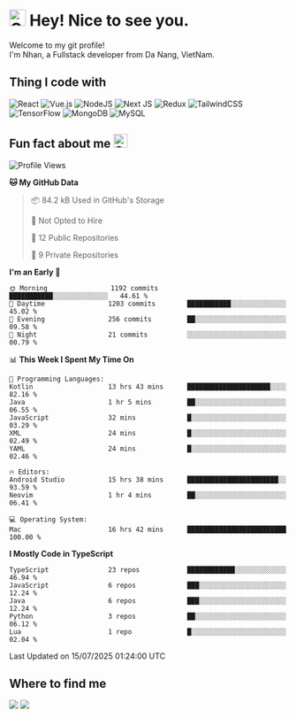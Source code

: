 # <img src="https://raw.githubusercontent.com/Tarikul-Islam-Anik/Animated-Fluent-Emojis/master/Emojis/Smilies/Cowboy%20Hat%20Face.png" alt="Cowboy Hat Face" width="30" height="30" /> Hey! Nice to see you.
Welcome to my git profile! <br/>
I'm Nhan, a Fullstack developer from  Da Nang, VietNam.

## Thing I code with
![React](https://img.shields.io/badge/react-%2320232a.svg?style=for-the-badge&logo=react&logoColor=%2361DAFB) ![Vue.js](https://img.shields.io/badge/vuejs-%2335495e.svg?style=for-the-badge&logo=vuedotjs&logoColor=%234FC08D) 	![NodeJS](https://img.shields.io/badge/node.js-6DA55F?style=for-the-badge&logo=node.js&logoColor=white) ![Next JS](https://img.shields.io/badge/Next-black?style=for-the-badge&logo=next.js&logoColor=white) ![Redux](https://img.shields.io/badge/redux-%23593d88.svg?style=for-the-badge&logo=redux&logoColor=white) ![TailwindCSS](https://img.shields.io/badge/tailwindcss-%2338B2AC.svg?style=for-the-badge&logo=tailwind-css&logoColor=white) ![TensorFlow](https://img.shields.io/badge/TensorFlow-%23FF6F00.svg?style=for-the-badge&logo=TensorFlow&logoColor=white) ![MongoDB](https://img.shields.io/badge/MongoDB-%234ea94b.svg?style=for-the-badge&logo=mongodb&logoColor=white) ![MySQL](https://img.shields.io/badge/mysql-4479A1.svg?style=for-the-badge&logo=mysql&logoColor=white)

## Fun fact about me <img src="https://raw.githubusercontent.com/Tarikul-Islam-Anik/Animated-Fluent-Emojis/master/Emojis/Smilies/Grinning%20Face%20with%20Smiling%20Eyes.png" alt="Grinning Face with Smiling Eyes" width="25" height="25" />
<!--START_SECTION:waka-->
![Profile Views](http://img.shields.io/badge/Profile%20Views-116-blue)

**🐱 My GitHub Data** 

> 📦 84.2 kB Used in GitHub's Storage 
 > 
> 🚫 Not Opted to Hire
 > 
> 📜 12 Public Repositories 
 > 
> 🔑 9 Private Repositories 
 > 
**I'm an Early 🐤** 

```text
🌞 Morning                1192 commits        ███████████░░░░░░░░░░░░░░   44.61 % 
🌆 Daytime                1203 commits        ███████████░░░░░░░░░░░░░░   45.02 % 
🌃 Evening                256 commits         ██░░░░░░░░░░░░░░░░░░░░░░░   09.58 % 
🌙 Night                  21 commits          ░░░░░░░░░░░░░░░░░░░░░░░░░   00.79 % 
```


📊 **This Week I Spent My Time On** 

```text
💬 Programming Languages: 
Kotlin                   13 hrs 43 mins      █████████████████████░░░░   82.16 % 
Java                     1 hr 5 mins         ██░░░░░░░░░░░░░░░░░░░░░░░   06.55 % 
JavaScript               32 mins             █░░░░░░░░░░░░░░░░░░░░░░░░   03.29 % 
XML                      24 mins             █░░░░░░░░░░░░░░░░░░░░░░░░   02.49 % 
YAML                     24 mins             █░░░░░░░░░░░░░░░░░░░░░░░░   02.46 % 

🔥 Editors: 
Android Studio           15 hrs 38 mins      ███████████████████████░░   93.59 % 
Neovim                   1 hr 4 mins         ██░░░░░░░░░░░░░░░░░░░░░░░   06.41 % 

💻 Operating System: 
Mac                      16 hrs 42 mins      █████████████████████████   100.00 % 
```

**I Mostly Code in TypeScript** 

```text
TypeScript               23 repos            ████████████░░░░░░░░░░░░░   46.94 % 
JavaScript               6 repos             ███░░░░░░░░░░░░░░░░░░░░░░   12.24 % 
Java                     6 repos             ███░░░░░░░░░░░░░░░░░░░░░░   12.24 % 
Python                   3 repos             ██░░░░░░░░░░░░░░░░░░░░░░░   06.12 % 
Lua                      1 repo              █░░░░░░░░░░░░░░░░░░░░░░░░   02.04 % 
```




 Last Updated on 15/07/2025 01:24:00 UTC
<!--END_SECTION:waka-->

## Where to find me
<a href="https://www.facebook.com/nhanphan159"><img src="https://img.shields.io/badge/Facebook-1877F2?style=for-the-badge&logo=facebook&logoColor=white"/></a>   <a href="https://www.linkedin.com/in/thanhnhan-1509p"><img src="https://img.shields.io/badge/LinkedIn-0077B5?style=for-the-badge&logo=linkedin&logoColor=white"/></a>
